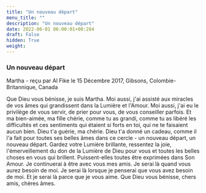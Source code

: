 ```yaml
---
title: "Un nouveau départ"
menu_title: ""
description: "Un nouveau départ"
date: 2022-06-01 06:00:01+00:284
draft: False
hidden: True
weight:
---
```

### Un nouveau départ

Martha - reçu par Al Fike le 15 Décembre 2017, Gibsons, Colombie-Britannique, Canada

Que Dieu vous bénisse, je suis Martha. Moi aussi, j'ai assisté aux miracles de vos âmes qui grandissent dans la Lumière et l'Amour. Moi aussi, j'ai eu le privilège de vous servir, de prier pour vous, de vous conseiller parfois. Et ma bien-aimée, ma fille chérie, comme tu as grandi, comme tu as libéré les difficultés et ces sentiments qui étaient si forts en toi, qui ne te faisaient aucun bien. Dieu t'a guérie, ma chérie. Dieu t'a donné un cadeau, comme il l'a fait pour toutes ses belles âmes dans ce cercle - un nouveau départ, un nouveau départ. Gardez votre Lumière brillante, ressentez la joie, l'émerveillement du don de la Lumière de Dieu pour vous et toutes les belles choses en vous qui brillent. Puissent-elles toutes être exprimées dans Son Amour. Je continuerai à être avec vous mes amis. Je serai là quand vous aurez besoin de moi. Je serai là lorsque je penserai que vous avez besoin de moi. Et je serai là parce que je vous aime. Que Dieu vous bénisse, chers amis, chères âmes.
